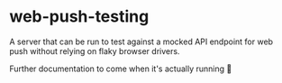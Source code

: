 # web-push-testing
A server that can be run to test against a mocked API endpoint for web push without relying on flaky browser drivers.

Further documentation to come when it's actually running 🥳️
